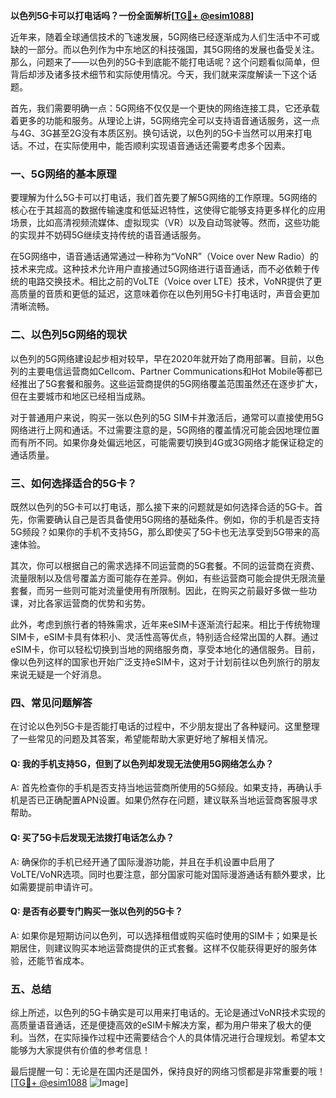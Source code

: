 **以色列5G卡可以打电话吗？一份全面解析[[TG💪+ @esim1088](https://t.me/s/esim1088)]**

近年来，随着全球通信技术的飞速发展，5G网络已经逐渐成为人们生活中不可或缺的一部分。而以色列作为中东地区的科技强国，其5G网络的发展也备受关注。那么，问题来了——以色列的5G卡到底能不能打电话呢？这个问题看似简单，但背后却涉及诸多技术细节和实际使用情况。今天，我们就来深度解读一下这个话题。

首先，我们需要明确一点：5G网络不仅仅是一个更快的网络连接工具，它还承载着更多的功能和服务。从理论上讲，5G网络完全可以支持语音通话服务，这一点与4G、3G甚至2G没有本质区别。换句话说，以色列的5G卡当然可以用来打电话。不过，在实际使用中，能否顺利实现语音通话还需要考虑多个因素。

### 一、5G网络的基本原理

要理解为什么5G卡可以打电话，我们首先要了解5G网络的工作原理。5G网络的核心在于其超高的数据传输速度和低延迟特性，这使得它能够支持更多样化的应用场景，比如高清视频流媒体、虚拟现实（VR）以及自动驾驶等。然而，这些功能的实现并不妨碍5G继续支持传统的语音通话服务。

在5G网络中，语音通话通常通过一种称为“VoNR”（Voice over New Radio）的技术来完成。这种技术允许用户直接通过5G网络进行语音通话，而不必依赖于传统的电路交换技术。相比之前的VoLTE（Voice over LTE）技术，VoNR提供了更高质量的音质和更低的延迟，这意味着你在以色列用5G卡打电话时，声音会更加清晰流畅。

### 二、以色列5G网络的现状

以色列的5G网络建设起步相对较早，早在2020年就开始了商用部署。目前，以色列的主要电信运营商如Cellcom、Partner Communications和Hot Mobile等都已经推出了5G套餐和服务。这些运营商提供的5G网络覆盖范围虽然还在逐步扩大，但在主要城市和地区已经相当成熟。

对于普通用户来说，购买一张以色列的5G SIM卡并激活后，通常可以直接使用5G网络进行上网和通话。不过需要注意的是，5G网络的覆盖情况可能会因地理位置而有所不同。如果你身处偏远地区，可能需要切换到4G或3G网络才能保证稳定的通话质量。

### 三、如何选择适合的5G卡？

既然以色列的5G卡可以打电话，那么接下来的问题就是如何选择合适的5G卡。首先，你需要确认自己是否具备使用5G网络的基础条件。例如，你的手机是否支持5G频段？如果你的手机不支持5G，那么即使买了5G卡也无法享受到5G带来的高速体验。

其次，你可以根据自己的需求选择不同运营商的5G套餐。不同的运营商在资费、流量限制以及信号覆盖方面可能存在差异。例如，有些运营商可能会提供无限流量套餐，而另一些则可能对流量使用有所限制。因此，在购买之前最好多做一些功课，对比各家运营商的优势和劣势。

此外，考虑到旅行者的特殊需求，近年来eSIM卡逐渐流行起来。相比于传统物理SIM卡，eSIM卡具有体积小、灵活性高等优点，特别适合经常出国的人群。通过eSIM卡，你可以轻松切换到当地的网络服务商，享受本地化的通信服务。目前，像以色列这样的国家也开始广泛支持eSIM卡，这对于计划前往以色列旅行的朋友来说无疑是一个好消息。

### 四、常见问题解答

在讨论以色列5G卡是否能打电话的过程中，不少朋友提出了各种疑问。这里整理了一些常见的问题及其答案，希望能帮助大家更好地了解相关情况。

#### Q: 我的手机支持5G，但到了以色列却发现无法使用5G网络怎么办？
A: 首先检查你的手机是否支持当地运营商所使用的5G频段。如果支持，再确认手机是否已正确配置APN设置。如果仍然存在问题，建议联系当地运营商客服寻求帮助。

#### Q: 买了5G卡后发现无法拨打电话怎么办？
A: 确保你的手机已经开通了国际漫游功能，并且在手机设置中启用了VoLTE/VoNR选项。同时也要注意，部分国家可能对国际漫游通话有额外要求，比如需要提前申请许可。

#### Q: 是否有必要专门购买一张以色列的5G卡？
A: 如果你是短期访问以色列，可以选择租借或购买临时使用的SIM卡；如果是长期居住，则建议购买本地运营商提供的正式套餐。这样不仅能获得更好的服务体验，还能节省成本。

### 五、总结

综上所述，以色列的5G卡确实是可以用来打电话的。无论是通过VoNR技术实现的高质量语音通话，还是便捷高效的eSIM卡解决方案，都为用户带来了极大的便利。当然，在实际操作过程中还需要结合个人的具体情况进行合理规划。希望本文能够为大家提供有价值的参考信息！

最后提醒一句：无论是在国内还是国外，保持良好的网络习惯都是非常重要的哦！[[TG💪+ @esim1088](https://t.me/s/esim1088) ![Image](https://i.postimg.cc/4NQfJmqS/Snipaste-2025-05-13-00-14-12.png)]